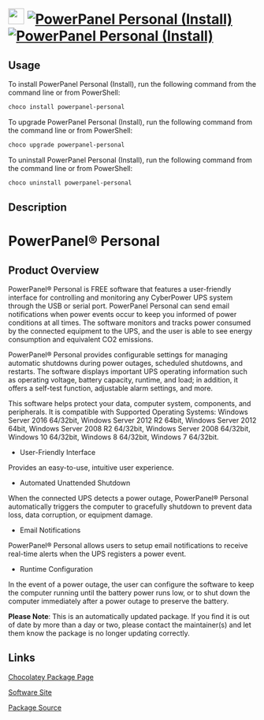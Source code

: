 # <img src="https://rawcdn.githack.com/virtualex-itv/chocolatey-packages/9e6ac1b5bcff7f79ed00a242a239f49df182d896/icons/powerpanel-personal.png" width="32" height="32"/> [![PowerPanel Personal (Install)](https://img.shields.io/chocolatey/v/powerpanel-personal.svg?label=PowerPanel+Personal+(Install))](https://community.chocolatey.org/packages/powerpanel-personal) [![PowerPanel Personal (Install)](https://img.shields.io/chocolatey/dt/powerpanel-personal.svg)](https://community.chocolatey.org/packages/powerpanel-personal)

## Usage

To install PowerPanel Personal (Install), run the following command from the command line or from PowerShell:

```powershell
choco install powerpanel-personal
```

To upgrade PowerPanel Personal (Install), run the following command from the command line or from PowerShell:

```powershell
choco upgrade powerpanel-personal
```

To uninstall PowerPanel Personal (Install), run the following command from the command line or from PowerShell:

```powershell
choco uninstall powerpanel-personal
```

## Description

# PowerPanel® Personal

## Product Overview

PowerPanel® Personal is FREE software that features a user-friendly interface for controlling and monitoring any CyberPower UPS system through the USB or serial port. PowerPanel Personal can send email notifications when power events occur to keep you informed of power conditions at all times. The software monitors and tracks power consumed by the connected equipment to the UPS, and the user is able to see energy consumption and equivalent CO2 emissions.

PowerPanel® Personal provides configurable settings for managing automatic shutdowns during power outages, scheduled shutdowns, and restarts. The software displays important UPS operating information such as operating voltage, battery capacity, runtime, and load; in addition, it offers a self-test function, adjustable alarm settings, and more.

This software helps protect your data, computer system, components, and peripherals. It is compatible with Supported Operating Systems: Windows Server 2016 64/32bit, Windows Server 2012 R2 64bit, Windows Server 2012 64bit, Windows Server 2008 R2 64/32bit, Windows Server 2008 64/32bit, Windows 10 64/32bit, Windows 8 64/32bit, Windows 7 64/32bit.

* User-Friendly Interface

Provides an easy-to-use, intuitive user experience.

* Automated Unattended Shutdown

When the connected UPS detects a power outage, PowerPanel® Personal automatically triggers the computer to gracefully shutdown to prevent data loss, data corruption, or equipment damage.

* Email Notifications

PowerPanel® Personal allows users to setup email notifications to receive real-time alerts when the UPS registers a power event.

* Runtime Configuration

In the event of a power outage, the user can configure the software to keep the computer running until the battery power runs low, or to shut down the computer immediately after a power outage to preserve the battery.

**Please Note**: This is an automatically updated package. If you find it is
out of date by more than a day or two, please contact the maintainer(s) and
let them know the package is no longer updating correctly.

## Links

[Chocolatey Package Page](https://community.chocolatey.org/packages/powerpanel-personal)

[Software Site](https://www.cyberpowersystems.com/products/software/power-panel-personal/)

[Package Source](https://github.com/virtualex-itv/chocolatey-packages/tree/master/automatic/powerpanel-personal)
